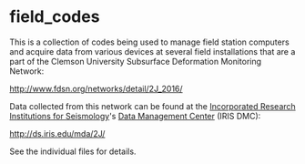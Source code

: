 # field_codes

This is a collection of codes being used to manage field station computers and acquire data from various devices at several field installations that are a part of the Clemson University Subsurface Deformation Monitoring Network:

http://www.fdsn.org/networks/detail/2J_2016/

Data collected from this network can be found at the [Incorporated Research Institutions for Seismology](https://www.iris.edu/hq/)'s [Data Management Center](https://ds.iris.edu/ds/nodes/dmc/) (IRIS DMC):

http://ds.iris.edu/mda/2J/

See the individual files for details.
